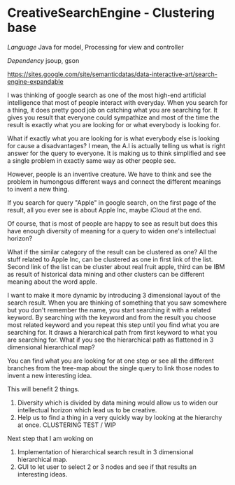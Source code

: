 CreativeSearchEngine - Clustering base
====================

*Language*
Java for model, Processing for view and controller

*Dependency*
jsoup, gson

https://sites.google.com/site/semanticdatas/data-interactive-art/search-engine-expandable

I was thinking of google search as one of the most high-end artificial intelligence that 
most of people interact with everyday.
When you search for a thing, it does pretty good job on catching what you are searching for.
It gives you result that everyone could sympathize and most of the time the result is
exactly what you are looking for or what everybody is looking for.

What if exactly what you are looking for is what everybody else is looking for cause a disadvantages?
I mean, the A.I is actually telling us what is right answer for the query to everyone.
It is making us to think simplified and see a single problem in exactly same way as other people see.

However, people is an inventive creature. 
We have to think and see the problem in humongous different ways and
connect the different meanings to invent a new thing.

If you search for query "Apple" in google search, on the first page of the result, all you ever see is
about Apple Inc, maybe iCloud at the end.


Of course, that is most of people are happy to see as result but does this have enough
diversity of meaning for a query to widen one's intellectual horizon?

What if the similar category of the result can be clustered as one?
All the stuff related to Apple Inc, can be clustered as one in first link of the list.
Second link of the list can be cluster about real fruit apple, third can be IBM as result of
historical data mining and other clusters can be different meaning about the word apple.


I want to make it more dynamic by introducing 3 dimensional layout of the search result.
When you are thinking of something that you saw somewhere but you don't remember the name,
you start searching it with a related keyword. By searching with the keyword and from the result you
choose most related keyword and you repeat this step until you find what you are searching for. 
It draws a hierarchical path from first keyword to what you are searching for.
What if you see the hierarchical path as flattened in 3 dimensional hierarchical map?

You can find what you are looking for at one step or see all the different branches from the tree-map
about the single query to link those nodes to invent a new interesting idea.

This will benefit 2 things.
1. Diversity which is divided by data mining would allow us to widen our intellectual horizon which lead
us to be creative.
2. Help us to find a thing in a very quickly way by looking at the hierarchy at once.
CLUSTERING TEST / WIP


Next step that I am woking on 
1. Implementation of hierarchical search result in 3 dimensional hierarchical map.
2. GUI to let user to select 2 or 3 nodes and see if that results an interesting ideas.
